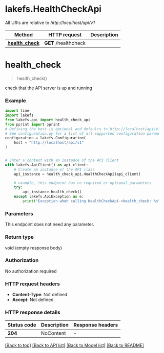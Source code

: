 # lakefs.HealthCheckApi

All URIs are relative to *http://localhost/api/v1*

Method | HTTP request | Description
------------- | ------------- | -------------
[**health_check**](HealthCheckApi.md#health_check) | **GET** /healthcheck | 


# **health_check**
> health_check()



check that the API server is up and running

### Example

```python
import time
import lakefs
from lakefs.api import health_check_api
from pprint import pprint
# Defining the host is optional and defaults to http://localhost/api/v1
# See configuration.py for a list of all supported configuration parameters.
configuration = lakefs.Configuration(
    host = "http://localhost/api/v1"
)


# Enter a context with an instance of the API client
with lakefs.ApiClient() as api_client:
    # Create an instance of the API class
    api_instance = health_check_api.HealthCheckApi(api_client)

    # example, this endpoint has no required or optional parameters
    try:
        api_instance.health_check()
    except lakefs.ApiException as e:
        print("Exception when calling HealthCheckApi->health_check: %s\n" % e)
```


### Parameters
This endpoint does not need any parameter.

### Return type

void (empty response body)

### Authorization

No authorization required

### HTTP request headers

 - **Content-Type**: Not defined
 - **Accept**: Not defined


### HTTP response details
| Status code | Description | Response headers |
|-------------|-------------|------------------|
**204** | NoContent |  -  |

[[Back to top]](#) [[Back to API list]](../README.md#documentation-for-api-endpoints) [[Back to Model list]](../README.md#documentation-for-models) [[Back to README]](../README.md)

